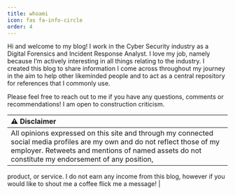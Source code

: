 ```yaml
---
title: whoami
icon: fas fa-info-circle
order: 4
---
```


Hi and welcome to my blog! I work in the Cyber Security industry as a Digital Forensics and Incident Response Analyst. I love my job, namely because I’m actively interesting in all things relating to the industry. I created this blog to share information I come across throughout my journey in the aim to help other likeminded people and to act as a central repository for references that I commonly use.

Please feel free to reach out to me if you have any questions, comments or recommendations! I am open to construction criticism.

| :warning: Disclaimer                                                                                                |
|:--------------------------------------------------------------------------------------------------------------------|
| All opinions expressed on this site and through my connected social media profiles are my own and do not reflect    those of my employer. Retweets and mentions of named assets do not constitute my endorsement of any position, 
product, or service. I do not earn any income from this blog, however if you would like to shout me a coffee flick 
me a message!                                                                                                         |